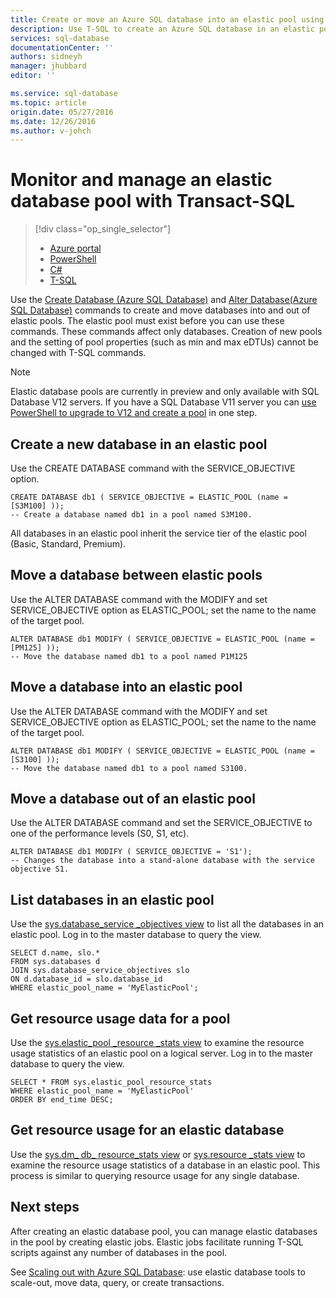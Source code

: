 ```yaml
---
title: Create or move an Azure SQL database into an elastic pool using T-SQL | Azure
description: Use T-SQL to create an Azure SQL database in an elastic pool. Or use T-SQL to move the datbase in and out of pools.
services: sql-database
documentationCenter: ''
authors: sidneyh
manager: jhubbard
editor: ''

ms.service: sql-database
ms.topic: article
origin.date: 05/27/2016
ms.date: 12/26/2016
ms.author: v-johch
---
```


# Monitor and manage an elastic database pool with Transact-SQL  

> [!div class="op_single_selector"]
>- [Azure portal](./sql-database-elastic-pool-manage-portal.md)
>- [PowerShell](./sql-database-elastic-pool-manage-powershell.md)
>- [C#](./sql-database-elastic-pool-manage-csharp.md)
>- [T-SQL](./sql-database-elastic-pool-manage-tsql.md)

Use the [Create Database (Azure SQL Database)](https://msdn.microsoft.com/zh-cn/library/dn268335.aspx) and [Alter Database(Azure SQL Database)](https://msdn.microsoft.com/zh-cn/library/mt574871.aspx) commands to create and move databases into and out of elastic pools. The elastic pool must exist before you can use these commands. These commands affect only databases. Creation of new pools and the setting of pool properties (such as min and max eDTUs) cannot be changed with T-SQL commands.

> [!NOTE]
> Elastic database pools are currently in preview and only available with SQL Database V12 servers. If you have a SQL Database V11 server you can [use PowerShell to upgrade to V12 and create a pool](./sql-database-upgrade-server-portal.md) in one step.

## Create a new database in an elastic pool
Use the CREATE DATABASE command with the SERVICE_OBJECTIVE option.   

```
CREATE DATABASE db1 ( SERVICE_OBJECTIVE = ELASTIC_POOL (name = [S3M100] ));
-- Create a database named db1 in a pool named S3M100.
```

All databases in an elastic pool inherit the service tier of the elastic pool (Basic, Standard, Premium). 

## Move a database between elastic pools
Use the ALTER DATABASE command with the MODIFY and set SERVICE\_OBJECTIVE option as ELASTIC\_POOL; set the name to the name of the target pool.

```
ALTER DATABASE db1 MODIFY ( SERVICE_OBJECTIVE = ELASTIC_POOL (name = [PM125] ));
-- Move the database named db1 to a pool named P1M125  
```

## Move a database into an elastic pool 
Use the ALTER DATABASE command with the MODIFY and set SERVICE\_OBJECTIVE option as ELASTIC_POOL; set the name to the name of the target pool.

```
ALTER DATABASE db1 MODIFY ( SERVICE_OBJECTIVE = ELASTIC_POOL (name = [S3100] ));
-- Move the database named db1 to a pool named S3100.
```

## Move a database out of an elastic pool
Use the ALTER DATABASE command and set the SERVICE_OBJECTIVE to one of the performance levels (S0, S1, etc).

```
ALTER DATABASE db1 MODIFY ( SERVICE_OBJECTIVE = 'S1');
-- Changes the database into a stand-alone database with the service objective S1.
```

## List databases in an elastic pool
Use the [sys.database\_service \_objectives view](https://msdn.microsoft.com/zh-cn/library/mt712619) to list all the databases in an elastic pool. Log in to the master database to query the view.

```
SELECT d.name, slo.*  
FROM sys.databases d 
JOIN sys.database_service_objectives slo  
ON d.database_id = slo.database_id
WHERE elastic_pool_name = 'MyElasticPool'; 
```

## Get resource usage data for a pool

Use the [sys.elastic\_pool \_resource \_stats view](https://msdn.microsoft.com/zh-cn/library/mt280062.aspx) to examine the resource usage statistics of an elastic pool on a logical server. Log in to the master database to query the view.

```
SELECT * FROM sys.elastic_pool_resource_stats 
WHERE elastic_pool_name = 'MyElasticPool'
ORDER BY end_time DESC;
```

## Get resource usage for an elastic database

Use the [sys.dm\_ db\_ resource\_stats view](https://msdn.microsoft.com/zh-cn/library/dn800981.aspx) or [sys.resource \_stats view](https://msdn.microsoft.com/zh-cn/library/dn269979.aspx) to examine the resource usage statistics of a database in an elastic pool. This process is similar to querying resource usage for any single database.

## Next steps

After creating an elastic database pool, you can manage elastic databases in the pool by creating elastic jobs. Elastic jobs facilitate running T-SQL scripts against any number of databases in the pool.

See [Scaling out with Azure SQL Database](./sql-database-elastic-scale-introduction.md): use elastic database tools to scale-out, move data, query, or create transactions.